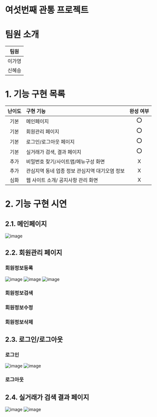 # 여섯번째 관통 프로젝트 


# 팀원 소개

| 팀원   |
| ------ |
| 이가영 |
| 신혜승 |

# 1. 기능 구현 목록 
| 난이도 | 구현 기능                           | 완성 여부 |
| :----: | :---------------------------------- | :-------: |
|  기본  | 메인페이지           |    ⭕     |
|  기본  | 회원관리 페이지  |    ⭕     |
|  기본  | 로그인/로그아웃 페이지             |    ⭕     |
|  기본  | 실거래가 검색, 결과 페이지   |    ⭕      |
|  추가 | 비밀번호 찾기/사이트맵/메뉴구성 화면   |    X       |
|  추가  | 관심지역 동네 업종 정보 관심지역 대기오염 정보   |    X      |
|  심화  | 웹 사이트 소개/ 공지사항 관리 화면     |   X     |






# 2. 기능 구현 시연
## 2.1. 메인페이지  
![image](https://github.com/gayoung1115/Algorithm/assets/63089026/2251a558-755c-47c1-91d2-63a3dd2645eb)

## 2.2. 회원관리 페이지
### 회원정보등록
![image](/uploads/6d2232c6425ee477c045d5fe26354e51/image.png)
![image](/uploads/3f31e63e0323646f97dfec8e764ccb82/image.png)
![image](/uploads/c44d4e48d01ac007a61b11e11f43d101/image.png)

### 회원정보검색

### 회원정보수정

### 회원정보삭제



## 2.3. 로그인/로그아웃
### 로그인
![image](/uploads/bb119cf173c30eb019217bd557223a1c/image.png)
![image](/uploads/8d5f396d4f75b271e6de34e94041889a/image.png)

### 로그아웃


## 2.4.  실거래가 검색 결과 페이지
![image](/uploads/5abd4ad553413691e714732e91910a88/image.png)
![image](/uploads/28037c929fcfd27e63115d3a756c03c3/image.png)

